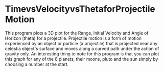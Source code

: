 # TimevsVelocityvsThetaforProjectileMotion
This program plots a 3D plot for the Range, Initial Velocity and Angle of Horizon (theta) for a projectile. Projectile motion is a form of motion experienced by an object or particle (a projectile) that is projected near any celestia object's surface and moves along a curved path under the action of gravity only.  An interesting thing to note for this program is that you can plot this graph for any of the 8 planets, their moons, pluto and the sun simply by choosing a number at the start.
